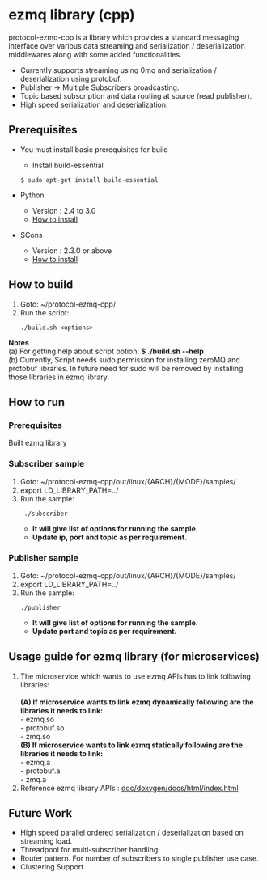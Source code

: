 # ezmq library (cpp)

protocol-ezmq-cpp is a library which provides a standard messaging interface over various data streaming
and serialization / deserialization middlewares along with some added functionalities.</br>
  - Currently supports streaming using 0mq and serialization / deserialization using protobuf.
  - Publisher -> Multiple Subscribers broadcasting.
  - Topic based subscription and data routing at source (read publisher).
  - High speed serialization and deserialization.


## Prerequisites ##
 - You must install basic prerequisites for build
   - Install build-essential
   ```
   $ sudo apt-get install build-essential
   ```

- Python
  - Version : 2.4 to 3.0
  - [How to install](https://wiki.python.org/moin/BeginnersGuide/Download)

- SCons
  - Version : 2.3.0 or above
  - [How to install](http://scons.org/doc/2.3.0/HTML/scons-user/c95.html)

## How to build ##
1. Goto: ~/protocol-ezmq-cpp/
2. Run the script:
   ```
   ./build.sh <options>
   ```
**Notes** </br>
(a) For getting help about script option: **$ ./build.sh --help** </br>
(b) Currently, Script needs sudo permission for installing zeroMQ and protobuf libraries. In future need for sudo will be removed by installing those libraries in ezmq library.

## How to run ##

### Prerequisites ###
 Built ezmq library

### Subscriber sample ###
1. Goto: ~/protocol-ezmq-cpp/out/linux/{ARCH}/{MODE}/samples/
2. export LD_LIBRARY_PATH=../
3. Run the sample:
    ```
     ./subscriber
    ```
    - **It will give list of options for running the sample.** </br>
    - **Update ip, port and topic as per requirement.** </br>

### Publisher sample ###
1. Goto: ~/protocol-ezmq-cpp/out/linux/{ARCH}/{MODE}/samples/
2. export LD_LIBRARY_PATH=../
3. Run the sample:
   ```
   ./publisher
   ```
   - **It will give list of options for running the sample.** </br>
   - **Update port and topic as per requirement.** </br>

## Usage guide for ezmq library (for microservices)

1. The microservice which wants to use ezmq APIs has to link following libraries:</br></br>
   **(A) If microservice wants to link ezmq dynamically following are the libraries it needs to link:**</br>
        - ezmq.so</br>
        - protobuf.so</br>
        - zmq.so </br>
   **(B) If microservice wants to link ezmq statically following are the libraries it needs to link:**</br>
        - ezmq.a</br>
        - protobuf.a</br>
        - zmq.a </br>
2. Reference ezmq library APIs : [doc/doxygen/docs/html/index.html](doc/doxygen/docs/html/index.html)

## Future Work ##
  - High speed parallel ordered serialization / deserialization based on streaming load.
  - Threadpool for multi-subscriber handling.
  - Router pattern. For number of subscribers to single publisher use case.
  - Clustering Support.
</br></br>
